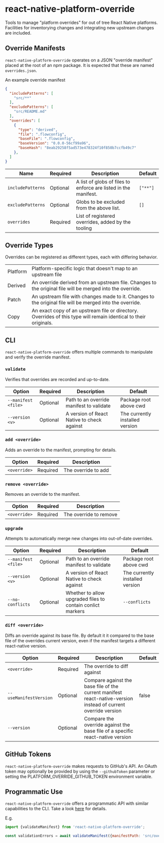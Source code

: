 # react-native-platform-override
Tools to manage "platform overrides" for out of tree React Native platforms.
Facilities for inventorying changes and integrating new upstream changes are included.

## Override Manifests

`react-native-platform-override` operates on a JSON "override manifest" placed
at the root of an npm package. It is expected that these are named
`overrides.json`.

An example override manifest
```json
{
  "includePatterns": [
    "src/**"
  ],
  "excludePatterns": [
    "src/README.md"
  ],
  "overrides": [
    {
      "type": "derived",
      "file": ".flowconfig",
      "baseFile": ".flowconfig",
      "baseVersion": "0.0.0-56cf99a96",
      "baseHash": "8eab29258f5ad573e478324f10f850b7ccfb49c7"
    },
  ]
}
```

| Name              | Required | Description                                                     | Default  |
|-------------------|----------|-----------------------------------------------------------------|----------|
| `includePatterns` | Optional | A list of globs of files to enforce are listed in the manifest. | `["**"]` |
| `excludePatterns` | Optional | Globs to be excluded from the above list.                       | `[]`     |
| `overrides`       | Required | List of registered overrides, added by the tooling              |          |

## Override Types
Overrides can be registered as different types, each with differing behavior.

|          |                                                                                                                  |
|----------|------------------------------------------------------------------------------------------------------------------|
| Platform | Platform-specific logic that doesn't map to an upstream file                                                     |
| Derived  | An override derived from an upstream file. Changes to the original file will be merged into the override.        |
| Patch    | An upstream file with changes made to it. Changes to the original file will be merged into the override.         |
| Copy     | An exact copy of an upstream file or directory. Overrides of this type will remain identical to their originals. |

## CLI
`react-native-platform-override` offers multiple commands to manipulate and verify the override manifest.

### `validate`
Verifies that overrides are recorded and up-to-date.

| Option              | Required | Description                                        | Default                         |
|---------------------|----------|----------------------------------------------------|---------------------------------|
| `--manifest <file>` | Optional | Path to an override manifest to validate           | Package root above cwd          |
| `--version <v>`     | Optional | A version of React Native to check against         | The currently installed version |


### `add <override>`
Adds an override to the manifest, prompting for details.

| Option            | Required | Description               |
|-------------------|----------|---------------------------|
| `<override>`      | Required | The override to add       |

### `remove <override>`
Removes an override to the manifest.

| Option            | Required | Description               |
|-------------------|----------|---------------------------|
| `<override>`      | Required | The override to remove    |

### `upgrade`
Attempts to automatically merge new changes into out-of-date overrides.

| Option              | Required | Description                                                | Default                         |
|---------------------|----------|------------------------------------------------------------|---------------------------------|
| `--manifest <file>` | Optional | Path to an override manifest to validate                   | Package root above cwd          |
| `--version <v>`     | Optional | A version of React Native to check against                 | The currently installed version |
| `--no-conflicts`    | Optional | Whether to allow upgraded files to contain conlict markers | `--conflicts`                   |

### `diff <override>`
Diffs an override against its base file. By default it it compared to the base file of the overrides current version, even if the manifest
targets a different react-native version.

| Option                 | Required | Description                                                                                                    | Default |
|------------------------|----------|----------------------------------------------------------------------------------------------------------------|---------|
| `<override>`           | Required | The override to diff against                                                                                   |         |
| `--useManifestVersion` | Optional | Compare against the base file of the current manifest react-native-version instead of current override version | false   |
| `--version`            | Optional | Compare the override against the base file of a specific react-native version                                  |         |

## GitHub Tokens
`react-native-platform-override` makes requests to GitHub's API. An OAuth token may optionally be provided by using the `--githubToken`
parameter or setting the PLATFORM_OVERRIDE_GITHUB_TOKEN environment variable.

## Programmatic Use
`react-native-platform-override` offers a programmatic API with similar capabilities to the CLI. Take a look [here](./src/APi.ts) for details.

E.g.
```js
import {validateManifest} from 'react-native-platform-override';

const validationErrors = await validateManifest({manifestPath: 'src/overrides.json'});
```